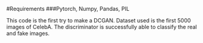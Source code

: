 #Requirements
###Pytorch, Numpy, Pandas, PIL

This code is the first try to make a DCGAN. Dataset used is the first 5000 images of CelebA. The discriminator is successfully able to classify the real and fake images.
